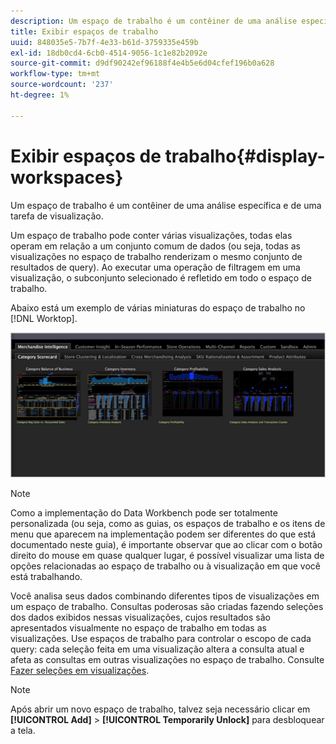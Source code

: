 ```yaml
---
description: Um espaço de trabalho é um contêiner de uma análise específica e de uma tarefa de visualização.
title: Exibir espaços de trabalho
uuid: 848035e5-7b7f-4e33-b61d-3759335e459b
exl-id: 18db0cd4-6cb0-4514-9056-1c1e82b2092e
source-git-commit: d9df90242ef96188f4e4b5e6d04cfef196b0a628
workflow-type: tm+mt
source-wordcount: '237'
ht-degree: 1%

---
```


# Exibir espaços de trabalho{#display-workspaces}

Um espaço de trabalho é um contêiner de uma análise específica e de uma tarefa de visualização.

Um espaço de trabalho pode conter várias visualizações, todas elas operam em relação a um conjunto comum de dados (ou seja, todas as visualizações no espaço de trabalho renderizam o mesmo conjunto de resultados de query). Ao executar uma operação de filtragem em uma visualização, o subconjunto selecionado é refletido em todo o espaço de trabalho.

Abaixo está um exemplo de várias miniaturas do espaço de trabalho no [!DNL Worktop].

![](assets/client-wksp.png)

>[!NOTE]
>
>Como a implementação do Data Workbench pode ser totalmente personalizada (ou seja, como as guias, os espaços de trabalho e os itens de menu que aparecem na implementação podem ser diferentes do que está documentado neste guia), é importante observar que ao clicar com o botão direito do mouse em quase qualquer lugar, é possível visualizar uma lista de opções relacionadas ao espaço de trabalho ou à visualização em que você está trabalhando.

Você analisa seus dados combinando diferentes tipos de visualizações em um espaço de trabalho. Consultas poderosas são criadas fazendo seleções dos dados exibidos nessas visualizações, cujos resultados são apresentados visualmente no espaço de trabalho em todas as visualizações. Use espaços de trabalho para controlar o escopo de cada query: cada seleção feita em uma visualização altera a consulta atual e afeta as consultas em outras visualizações no espaço de trabalho. Consulte [Fazer seleções em visualizações](../../../home/c-get-started/c-vis/c-sel-vis/c-sel-vis.md#concept-012870ec22c7476e9afbf3b8b2515746).

>[!NOTE]
>
>Após abrir um novo espaço de trabalho, talvez seja necessário clicar em **[!UICONTROL Add]** > **[!UICONTROL Temporarily Unlock]** para desbloquear a tela.
